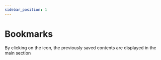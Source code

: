 ```yaml
---
sidebar_position: 1
---
```


# Bookmarks

By clicking on the icon, the previously saved contents are displayed in the main section
